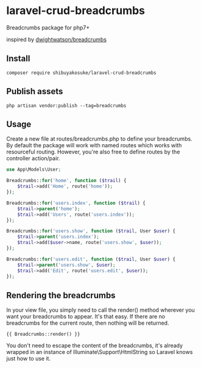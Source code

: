 # laravel-crud-breadcrumbs

Breadcrumbs package for php7+

inspired by [dwightwatson/breadcrumbs](https://github.com/dwightwatson/breadcrumbs)

## Install

```
composer require shibuyakosuke/laravel-crud-breadcrumbs
```

## Publish assets

```
php artisan vendor:publish --tag=breadcrumbs
```

## Usage

Create a new file at routes/breadcrumbs.php to define your breadcrumbs. By default the package will work with named routes which works with resourceful routing. However, you're also free to define routes by the controller action/pair.

```php
use App\Models\User;

Breadcrumbs::for('home', function ($trail) {
    $trail->add('Home', route('home'));
});

Breadcrumbs::for('users.index', function ($trail) {
    $trail->parent('home');
    $trail->add('Users', route('users.index'));
});

Breadcrumbs::for('users.show', function ($trail, User $user) {
    $trail->parent('users.index');
    $trail->add($user->name, route('users.show', $user));
});

Breadcrumbs::for('users.edit', function ($trail, User $user) {
    $trail->parent('users.show', $user);
    $trail->add('Edit', route('users.edit', $user));
});
```

## Rendering the breadcrumbs

In your view file, you simply need to call the render() method wherever you want your breadcrumbs to appear. It's that easy. If there are no breadcrumbs for the current route, then nothing will be returned.

```
{{ Breadcrumbs::render() }}
```

You don't need to escape the content of the breadcrumbs, it's already wrapped in an instance of Illuminate\Support\HtmlString so Laravel knows just how to use it.